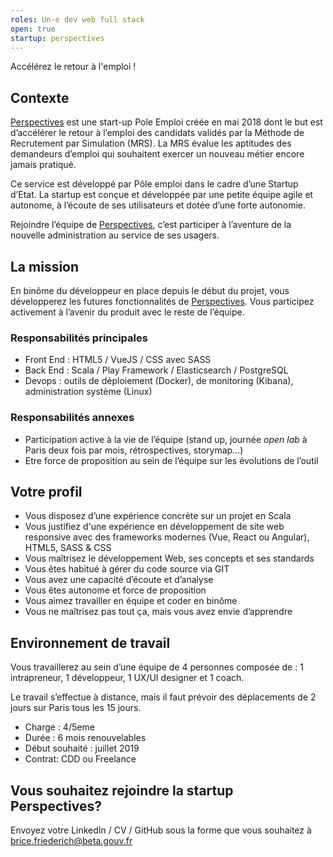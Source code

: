 ```yaml
---
roles: Un·e dev web full stack
open: true
startup: perspectives
---
```


Accélérez le retour à l'emploi !

<!--more-->

## Contexte

[Perspectives](https://beta.gouv.fr/startups/perspectives.html) est une start-up Pole Emploi créée en mai 2018 dont le but est d’accélérer le retour à l’emploi des candidats validés par la Méthode de Recrutement par Simulation (MRS). La MRS évalue les aptitudes des demandeurs d’emploi qui souhaitent exercer un nouveau métier encore jamais pratiqué. 

Ce service est développé par Pôle emploi dans le cadre d’une Startup d’Etat. La startup est conçue et développée par une petite équipe agile et autonome, à l’écoute de ses utilisateurs et dotée d’une forte autonomie. 

Rejoindre l’équipe de [Perspectives](https://beta.gouv.fr/startups/perspectives.html), c’est participer à l’aventure de la nouvelle administration au service de ses usagers.


## La mission

En binôme du développeur en place depuis le début du projet, vous développerez les futures fonctionnalités de [Perspectives](https://beta.gouv.fr/startups/perspectives.html). Vous participez activement à l’avenir du produit avec le reste de l’équipe.


### Responsabilités principales
- Front End : HTML5 / VueJS / CSS avec SASS
- Back End : Scala / Play Framework / Elasticsearch / PostgreSQL
- Devops : outils de déploiement (Docker), de monitoring (Kibana), administration système (Linux)


### Responsabilités annexes
- Participation active à la vie de l’équipe (stand up, journée _open lab_ à Paris deux fois par mois, rétrospectives, storymap…)
- Etre force de proposition au sein de l’équipe sur les évolutions de l’outil


## Votre profil
- Vous disposez d’une expérience concrète sur un projet en Scala
- Vous justifiez d'une expérience en développement de site web responsive avec des frameworks modernes (Vue, React ou Angular), HTML5, SASS & CSS
- Vous maîtrisez le développement Web, ses concepts et ses standards
- Vous êtes habitué à gérer du code source via GIT
- Vous avez une capacité d’écoute et d’analyse
- Vous êtes autonome et force de proposition 
- Vous aimez travailler en équipe et coder en binôme
- Vous ne maîtrisez pas tout ça, mais vous avez envie d’apprendre


## Environnement de travail
Vous travaillerez au sein d’une équipe de 4 personnes composée de : 1 intrapreneur, 1 développeur, 1 UX/UI designer et 1 coach.

Le travail s’effectue à distance, mais il faut prévoir des déplacements de 2 jours sur Paris tous les 15 jours.

- Charge : 4/5eme
- Durée : 6 mois renouvelables
- Début souhaité : juillet 2019
- Contrat: CDD ou Freelance


## Vous souhaitez rejoindre la startup Perspectives?
Envoyez votre LinkedIn / CV / GitHub sous la forme que vous souhaitez à [brice.friederich@beta.gouv.fr](mailto:brice.friederich@beta.gouv.fr)
